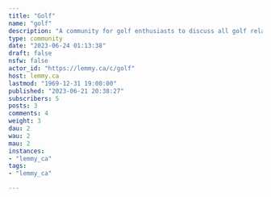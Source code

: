 ```yaml
---
title: "Golf" 
name: "golf"
description: "A community for golf enthusiasts to discuss all golf related things amateur and professional.Please keep the discourse respectful and free of hate and politics."
type: community
date: "2023-06-24 01:13:38"
draft: false
nsfw: false
actor_id: "https://lemmy.ca/c/golf"
host: lemmy.ca
lastmod: "1969-12-31 19:00:00"
published: "2023-06-21 20:38:27"
subscribers: 5
posts: 3
comments: 4
weight: 3
dau: 2
wau: 2
mau: 2
instances:
- "lemmy_ca"
tags: 
- "lemmy_ca"

---
```


